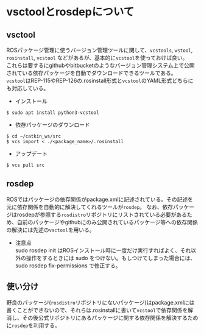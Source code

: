 # vsctoolとrosdepについて

## vsctool
ROSパッケージ管理に使うバージョン管理ツールに関して、`vcstools`, `wstool`, `rosinstall`, `vcstool` などがあるが、基本的に`vcstool`を使っておけば良い。  
これらは要するにgithubやbitbucketのようなバージョン管理システム上で公開されている依存パッケージを自動でダウンロードできるツールである。  
`vcstool`はREP-115やREP-126の.rosinstall形式と`vcstool`のYAML形式どちらにも対応している。 

- インストール
```
$ sudo apt install python3-vcstool
```
- 依存パッケージのダウンロード
```
$ cd ~/catkin_ws/src
$ vcs import < ./<package_name>/.rosinstall
```
- アップデート
```
$ vcs pull src
```

## rosdep
ROSではパッケージの依存関係がpackage.xmlに記述されている。その記述を元に依存関係を自動的に解決してくれるツールが`rosdep`。
なお、依存パッケージはrosdepが参照する`rosdistro`リポジトリにリストされている必要があるため、自前のパッケージやgithubにのみ公開されているパッケージ等への依存関係の解決には先述の`vsctool`を用いる。


- 注意点  
sudo rosdep init はROSインストール時に一度だけ実行すればよく、それ以外の操作をするときには sudo をつけない。もしつけてしまった場合には、 sudo rosdep fix-permissions で修正する。


## 使い分け
野良のパッケージ(`rosdistro`リポジトリにないパッケージ)はpackage.xmlには書くことができないので、それらは.rosinstallに書いて`vcstool`で依存関係を解消し、その後公式リポジトリにあるパッケージに関する依存関係を解決するために`rosdep`を利用する。